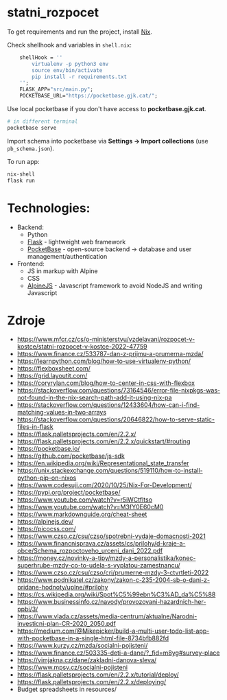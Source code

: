 # statni_rozpocet
To get requirements and run the project, install [Nix](https://nixos.org/).

Check shellhook and variables in `shell.nix`:

```nix
    shellHook = ''
        virtualenv -p python3 env
        source env/bin/activate
        pip install -r requirements.txt
    '';
    FLASK_APP="src/main.py";
    POCKETBASE_URL="https://pocketbase.gjk.cat/";
```

Use local pocketbase if you don't have access to **pocketbase.gjk.cat**.

```sh
# in different terminal
pocketbase serve
```

Import schema into pocketbase via **Settings -> Import collections** (use `pb_schema.json`).

To run app:

```sh
nix-shell
flask run
```

# Technologies:
- Backend:
    - Python
    - [Flask](https://flask.palletsprojects.com/en/2.2.x/) - lightweight web framework
    - [PocketBase](https://pocketbase.io/) - open-source backend -> database and user management/authentication
- Frontend:
    - JS in markup with Alpine
    - CSS
    - [AlpineJS](https://alpinejs.dev) - Javascript framework to avoid NodeJS and writing Javascript

# Zdroje
- <https://www.mfcr.cz/cs/o-ministerstvu/vzdelavani/rozpocet-v-kostce/statni-rozpocet-v-kostce-2022-47759>
- <https://www.finance.cz/533787-dan-z-prijmu-a-prumerna-mzda/>
- <https://learnpython.com/blog/how-to-use-virtualenv-python/>
- <https://flexboxsheet.com/>
- <https://grid.layoutit.com/>
- <https://coryrylan.com/blog/how-to-center-in-css-with-flexbox>
- <https://stackoverflow.com/questions/73164546/error-file-nixpkgs-was-not-found-in-the-nix-search-path-add-it-using-nix-pa>
- <https://stackoverflow.com/questions/12433604/how-can-i-find-matching-values-in-two-arrays>
- <https://stackoverflow.com/questions/20646822/how-to-serve-static-files-in-flask>
- <https://flask.palletsprojects.com/en/2.2.x/>
- <https://flask.palletsprojects.com/en/2.2.x/quickstart/#routing>
- <https://pocketbase.io/>
- <https://github.com/pocketbase/js-sdk>
- <https://en.wikipedia.org/wiki/Representational_state_transfer>
- <https://unix.stackexchange.com/questions/519110/how-to-install-python-pip-on-nixos>
- <https://www.codesuji.com/2020/10/25/Nix-For-Development/>
- <https://pypi.org/project/pocketbase/>
- <https://www.youtube.com/watch?v=r5iWCtfltso>
- <https://www.youtube.com/watch?v=M3fY0E60cM0>
- <https://www.markdownguide.org/cheat-sheet>
- <https://alpinejs.dev/>
- <https://picocss.com/>
- <https://www.czso.cz/csu/czso/spotrebni-vydaje-domacnosti-2021>
- <https://www.financnisprava.cz/assets/cs/prilohy/d-kraje-a-obce/Schema_rozpoctoveho_urceni_dani_2022.pdf>
- <https://money.cz/novinky-a-tipy/mzdy-a-personalistika/konec-superhrube-mzdy-co-to-udela-s-vyplatou-zamestnancu/>
- <https://www.czso.cz/csu/czso/cri/prumerne-mzdy-3-ctvrtleti-2022>
- <https://www.podnikatel.cz/zakony/zakon-c-235-2004-sb-o-dani-z-pridane-hodnoty/uplne/#prilohy>
- <https://cs.wikipedia.org/wiki/Spot%C5%99ebn%C3%AD_da%C5%88>
- <https://www.businessinfo.cz/navody/provozovani-hazardnich-her-ppbi/3/>
- <https://www.vlada.cz/assets/media-centrum/aktualne/Narodni-investicni-plan-CR-2020_2050.pdf>
- <https://medium.com/@Mikepicker/build-a-multi-user-todo-list-app-with-pocketbase-in-a-single-html-file-8734bfb882fd>
- <https://www.kurzy.cz/mzda/socialni-pojisteni/>
- <https://www.finance.cz/503335-deti-a-dane/?_fid=m8yg#survey-place>
- <https://vimjakna.cz/dane/zakladni-danova-sleva/>
- <https://www.mpsv.cz/socialni-pojisteni>
- <https://flask.palletsprojects.com/en/2.2.x/tutorial/deploy/>
- <https://flask.palletsprojects.com/en/2.2.x/deploying/>
- Budget spreadsheets in resources/

